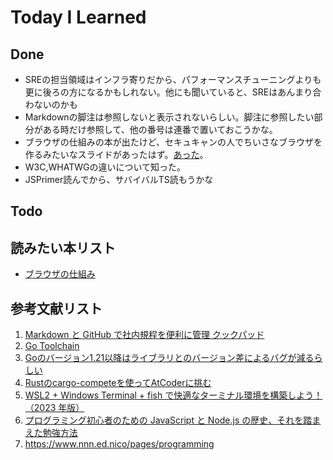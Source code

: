 # Today I Learned

## Done
- SREの担当領域はインフラ寄りだから、パフォーマンスチューニングよりも更に後ろの方になるかもしれない。他にも聞いていると、SREはあんまり合わないのかも
- Markdownの脚注は参照しないと表示されないらしい。脚注に参照したい部分がある時だけ参照して、他の番号は連番で置いておこうかな。
- ブラウザの仕組みの本が出たけど、セキュキャンの人でちいさなブラウザを作るみたいなスライドがあったはず。[あった](https://browserbook.shift-js.info/)。
- W3C,WHATWGの違いについて知った。
- JSPrimer読んでから、サバイバルTS読もうかな

## Todo

## 読みたい本リスト
- [ブラウザの仕組み](https://www.amazon.co.jp/%EF%BC%BB%E4%BD%9C%E3%81%A3%E3%81%A6%E5%AD%A6%E3%81%B6%EF%BC%BD%E3%83%96%E3%83%A9%E3%82%A6%E3%82%B6%E3%81%AE%E3%81%97%E3%81%8F%E3%81%BF%E2%94%80%E2%94%80HTTP%E3%80%81HTML%E3%80%81CSS%E3%80%81JavaScript%E3%81%AE%E8%A3%8F%E5%81%B4-%E5%9C%9F%E4%BA%95-%E9%BA%BB%E6%9C%AA/dp/4297145464/?_encoding=UTF8&ref_=pd_hp_d_atf_ci_mcx_mr_ca_hp_atf_d)

## 参考文献リスト
1. [Markdown と GitHub で社内規程を便利に管理 クックパッド](https://techlife.cookpad.com/entry/2019/06/26/182322)
2. [Go Toolchain](https://speakerdeck.com/yamatoya/go1-dot-21karadao-ru-sareta-go-toolchainnoshi-zu-miwomarututojie-shuo)
3. [Goのバージョン1.21以降はライブラリとのバージョン差によるバグが減るらしい](https://zenn.dev/castingone_dev/articles/ac2e5d06b4a2a5)
4. [Rustのcargo-competeを使ってAtCoderに挑む](https://zenn.dev/ne0/articles/39ddc9fb2d4123)
5. [WSL2 + Windows Terminal + fish で快適なターミナル環境を構築しよう！（2023 年版）](https://qiita.com/irongineer/items/e5462d79bcaa903905b7)
6. [プログラミング初心者のための JavaScript と Node.js の歴史、それを踏まえた勉強方法](https://zenn.dev/mizchi/articles/3789a101dae388d98159)
7. https://www.nnn.ed.nico/pages/programming